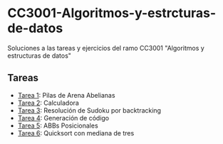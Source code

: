 # CC3001-Algoritmos-y-estrcturas-de-datos
Soluciones a las tareas y ejercicios del ramo CC3001 "Algoritmos y estructuras de datos"

## Tareas
 - [Tarea 1](/Tareas/Tarea_1): Pilas de Arena Abelianas
 - [Tarea 2](/Tareas/Tarea_2): Calculadora
 - [Tarea 3](/Tareas/Tarea_3): Resolución de Sudoku por backtracking
 - [Tarea 4](/Tareas/Tarea_4): Generación de código
 - [Tarea 5](/Tareas/Tarea_5): ABBs Posicionales
 - [Tarea 6](/Tareas/Tarea_6): Quicksort con mediana de tres
